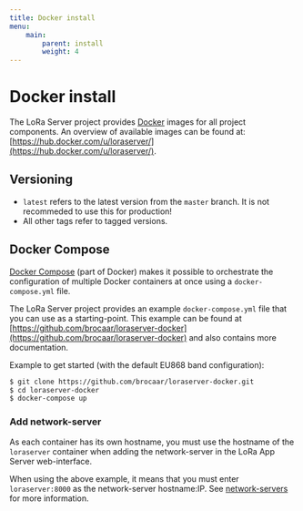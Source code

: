 ```yaml
---
title: Docker install
menu:
    main:
        parent: install
        weight: 4
---
```


# Docker install

The LoRa Server project provides [Docker](https://www.docker.com) images
for all project components. An overview of available images can be found
at: [https://hub.docker.com/u/loraserver/](https://hub.docker.com/u/loraserver/).

## Versioning

* `latest` refers to the latest version from the `master` branch. It is not
  recommeded to use this for production!
* All other tags refer to tagged versions.

## Docker Compose

[Docker Compose](https://docs.docker.com/compose/) (part of Docker) makes
it possible to orchestrate the configuration of multiple Docker containers
at once using a `docker-compose.yml` file.

The LoRa Server project provides an example `docker-compose.yml` file that
you can use as a starting-point. This example can be found at
[https://github.com/brocaar/loraserver-docker](https://github.com/brocaar/loraserver-docker)
and also contains more documentation.

Example to get started (with the default EU868 band configuration):

```bash
$ git clone https://github.com/brocaar/loraserver-docker.git
$ cd loraserver-docker
$ docker-compose up
```

### Add network-server

As each container has its own hostname, you must use the hostname of the 
`loraserver` container when adding the network-server in the LoRa App Server
web-interface.

When using the above example, it means that you must enter `loraserver:8000`
as the network-server hostname:IP. See [network-servers](https://docs.loraserver.io/lora-app-server/use/network-servers/)
for more information.
